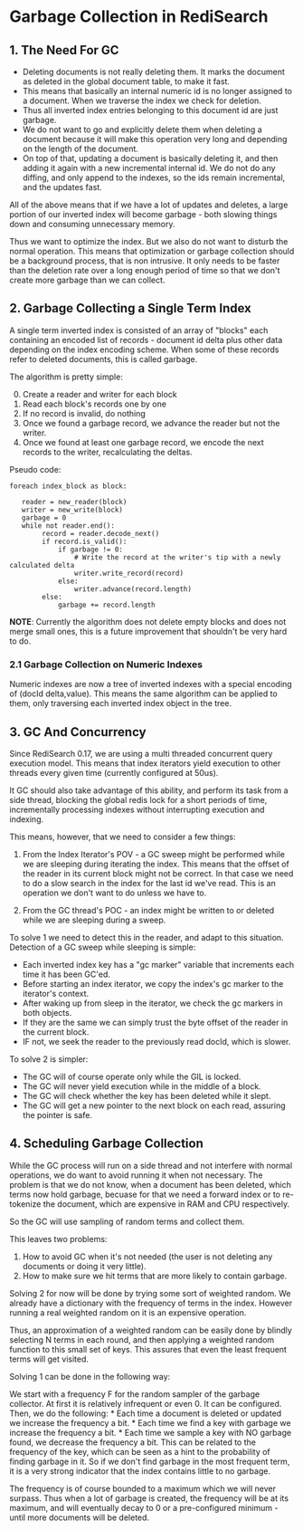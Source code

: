 # Garbage Collection in RediSearch

## 1. The Need For GC

* Deleting documents is not really deleting them. It marks the document as deleted in the global document table, to make it fast.
* This means that basically an internal numeric id is no longer assigned to a document. When we traverse the index we check for deletion.
* Thus all inverted index entries belonging to this document id are just garbage. 
* We do not want to go and explicitly delete them when deleting a document because it will make this operation very long and depending on the length of the document.
* On top of that, updating a document is basically deleting it, and then adding it again with a new incremental internal id. We do not do any diffing, and only append to the indexes, so the ids remain incremental, and the updates fast.

All of the above means that if we have a lot of updates and deletes, a large portion of our inverted index will become garbage - both slowing things down and consuming unnecessary memory. 

Thus we want to optimize the index. But we also do not want to disturb the normal operation. This means that optimization or garbage collection should be a background process, that is non intrusive. It only needs to be faster than the deletion rate over a long enough period of time so that we don't create more garbage than we can collect.

## 2. Garbage Collecting a Single Term Index

A single term inverted index is consisted of an array of "blocks" each containing an encoded list of records - document id delta plus other data depending on the index encoding scheme. When some of these records refer to deleted documents, this is called garbage. 

The algorithm is pretty simple: 

0. Create a reader and writer for each block
1. Read each block's records one by one
2. If no record is invalid, do nothing
3. Once we found a garbage record, we advance the reader but not the writer.
4. Once we found at least one garbage record, we encode the next records to the writer, recalculating the deltas.

Pseudo code:

```
foreach index_block as block:
   
   reader = new_reader(block)
   writer = new_write(block)
   garbage = 0
   while not reader.end():
        record = reader.decode_next()
        if record.is_valid():
            if garbage != 0:
                # Write the record at the writer's tip with a newly calculated delta
                writer.write_record(record)
            else:
                writer.advance(record.length)
        else:
            garbage += record.length
```

**NOTE**: Currently the algorithm does not delete empty blocks and does not merge small ones, this is a future improvement that shouldn't be very hard to do.

### 2.1 Garbage Collection on Numeric Indexes

Numeric indexes are now a tree of inverted indexes with a special encoding of (docId delta,value). This means the same algorithm can be applied to them, only traversing each inverted index object in the tree.

## 3. GC And Concurrency

Since RediSearch 0.17, we are using a multi threaded concurrent query execution model. This means that index iterators yield execution to other threads every given time (currently configured at 50us). 

It GC should also take advantage of this ability, and perform its task from a side thread, blocking the global redis lock for a short periods of time, incrementally processing indexes without interrupting execution and indexing.

This means, however, that we need to consider a few things:

1. From the Index Iterator's POV - a GC sweep might be performed while we are sleeping during iterating the index. This means that the offset of the reader in its current block might not be correct. In that case we need to do a slow search in the index for the last id we've read. This is an operation we don't want to do unless we have to.

2. From the GC thread's POC - an index might be written to or deleted while we are sleeping during a sweep.

To solve 1 we need to detect this in the reader, and adapt to this situation. Detection of a GC sweep while sleeping is simple:
* Each inverted index key has a "gc marker" variable that increments each time it has been GC'ed. 
* Before starting an index iterator, we copy the index's gc marker to the iterator's context.
* After waking up from sleep in the iterator, we check the gc markers in both objects.
* If they are the same we can simply trust the byte offset of the reader in the current block.
* IF not, we seek the reader to the previously read docId, which is slower. 

To solve 2 is simpler: 
* The GC will of course operate only while the GIL is locked.
* The GC will never yield execution while in the middle of a block.
* The GC will check whether the key has been deleted while it slept.
* The GC will get a new pointer to the next block on each read, assuring the pointer is safe.

## 4. Scheduling Garbage Collection

While the  GC process will run on a side thread and not interfere with normal operations, we do want to avoid running it when not necessary. 
The problem is that we do not know, when a document has been deleted, which terms now hold garbage, becuase for that we need a forward index or to re-tokenize the document, which are expensive in RAM and CPU respectively. 

So the GC will use sampling of random terms and collect them. 

This leaves two problems:
1. How to avoid GC when it's not needed (the user is not deleting any documents or doing it very little).
2. How to make sure we hit terms that are more likely to contain garbage. 

Solving 2 for now will be done by trying some sort of weighted random. We already have a dictionary with the frequency of terms in the index. However running a real weighted random on it is an expensive operation.

Thus, an approximation of a weighted random can be easily done by blindly selecting N terms in each round, and then applying a weighted random function to this small set of keys. This assures that even the least frequent terms will get visited.

Solving 1 can be done in the following way:

We start with a frequency F for the random sampler of the garbage collector. At first it is relatively infrequent or even 0. It can be configured.
Then, we do the following:
    * Each time a document is deleted or updated we increase the frequency a bit.
    * Each time we find a key with garbage we increase the frequency a bit.
    * Each time we sample a key with NO garbage found, we decrease the frequency a bit. This can be related to the frequency of the key, which can be seen as a hint to the probability of finding garbage in it. So if we don't find garbage in the most frequent term, it is a very strong indicator that the index contains little to no garbage.

The frequency is of course bounded to a maximum which we will never surpass. Thus when a lot of garbage is created, the frequency will be at its maximum, and will eventually decay to 0 or a pre-configured minimum - until more documents will be deleted. 


